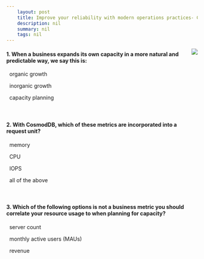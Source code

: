 ```yaml
---
    layout: post
    title: Improve your reliability with modern operations practices- Capacity planning and scaling - Prepare for growth
    description: nil
    summary: nil
    tags: nil
---
```



 <a target="_blank" href="https://docs.microsoft.com/en-us/learn/modules/improve-reliability-scaling/3-growth/"><i class="fas fa-external-link-alt"></i> </a>
 <img align="right" src="https://docs.microsoft.com/en-us/learn/achievements/improve-reliability-scaling.svg">
####  1. When a business expands its own capacity in a more natural and predictable way, we say this is:


<i class='fas fa-check-square' style='color: Dodgerblue;'></i> &nbsp;&nbsp;organic growth

<i class='far fa-square'></i> &nbsp;&nbsp;inorganic growth

<i class='far fa-square'></i> &nbsp;&nbsp;capacity planning
<br />
<br />
<br />

####  2. With CosmodDB, which of these metrics are incorporated into a request unit?


<i class='far fa-square'></i> &nbsp;&nbsp;memory

<i class='far fa-square'></i> &nbsp;&nbsp;CPU

<i class='far fa-square'></i> &nbsp;&nbsp;IOPS

<i class='fas fa-check-square' style='color: Dodgerblue;'></i> &nbsp;&nbsp;all of the above
<br />
<br />
<br />

####  3. Which of the following options is not a business metric you should correlate your resource usage to when planning for capacity?


<i class='fas fa-check-square' style='color: Dodgerblue;'></i> &nbsp;&nbsp;server count

<i class='far fa-square'></i> &nbsp;&nbsp;monthly active users (MAUs)

<i class='far fa-square'></i> &nbsp;&nbsp;revenue
<br />
<br />
<br />
